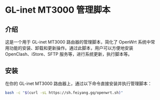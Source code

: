 # GL-inet MT3000 管理脚本

## 介绍

这是一个用于 GL-inet MT3000 路由器的管理脚本，简化了 OpenWrt 系统中常用功能的安装、卸载和更新操作。通过此脚本，用户可以方便地安装 OpenClash、iStore、SFTP 服务等，进行系统更新，执行脚本等。

## 安装

在你的 GL-inet MT3000 路由器上，通过以下命令直接安装并执行管理脚本：

```bash
bash -c "$(curl -sL https://sh.feiyang.gq/openwrt.sh)"

